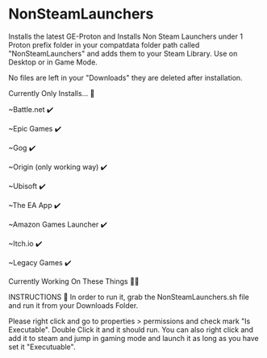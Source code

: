 # NonSteamLaunchers
Installs the latest GE-Proton and Installs Non Steam Launchers under 1 Proton prefix folder in your compatdata folder path called "NonSteamLaunchers" and adds them to your Steam Library. Use on Desktop or in Game Mode.

No files are left in your "Downloads" they are deleted after installation. 
 
Currently Only Installs... 👀 

  ~Battle.net ✔️ 
  
  ~Epic Games ✔️ 
  
  ~Gog ✔️ 
  
  ~Origin (only working way) ✔️ 
  
  ~Ubisoft ✔️ 

  ~The EA App ✔️ 
  
  ~Amazon Games Launcher ✔️ 
  
  ~Itch.io ✔️ 

  ~Legacy Games ✔️ 


Currently Working On These Things 👷‍♂️

  
 



INSTRUCTIONS 📝 
In order to run it, grab the NonSteamLaunchers.sh file and run it from your Downloads Folder. 

Please right click and go to properties > permissions and check mark "Is Executable". Double Click it and it should run. You can also right click and add it to steam and jump in gaming mode and launch it as long as you have set it "Executuable".
